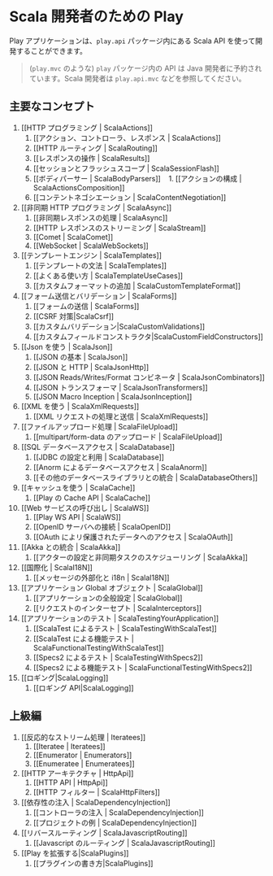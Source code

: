 <!--- Copyright (C) 2009-2013 Typesafe Inc. <http://www.typesafe.com> -->
<!--
# Play for Scala developers
-->
# Scala 開発者のための Play

<!--
The Scala API for Play application developers is available in the `play.api` package. 
-->
Play アプリケーションは、`play.api` パッケージ内にある Scala API を使って開発することができます。

<!--
> The API available directly inside the `play` package (such as `play.mvc`) is reserved for Java developers. As a Scala developer, look at `play.api.mvc`.
-->
> (`play.mvc` のような) `play` パッケージ内の API は Java 開発者に予約されています。Scala 開発者は `play.api.mvc` などを参照してください。

<!--
## Main concepts
-->
## 主要なコンセプト

<!--
1. [[HTTP programming | ScalaActions]]
    1. [[Actions, Controllers and Results | ScalaActions]]
    1. [[HTTP routing | ScalaRouting]]
    1. [[Manipulating results | ScalaResults]]
    1. [[Session and Flash scopes | ScalaSessionFlash]]
    1. [[Body parsers | ScalaBodyParsers]]
    1. [[Actions composition | ScalaActionsComposition]]
    1. [[Content negotiation | ScalaContentNegotiation]]
1. [[Asynchronous HTTP programming | ScalaAsync]]
    1. [[Handling asynchronous results | ScalaAsync]]
    1. [[Streaming HTTP responses | ScalaStream]]
    1. [[Comet sockets | ScalaComet]]
    1. [[WebSockets | ScalaWebSockets]]
1. [[The template engine | ScalaTemplates]]
    1. [[Templates syntax | ScalaTemplates]]
    1. [[Common use cases | ScalaTemplateUseCases]]
    1. [[Custom format addition | ScalaCustomTemplateFormat]]
1. [[Form submission and validation | ScalaForms]]
    1. [[Handling form submission | ScalaForms]]
    1. [[Protecting against CSRF|ScalaCsrf]]
    1. [[Custom Validations|ScalaCustomValidations]]
    1. [[Custom Field Constructors|ScalaCustomFieldConstructors]]
1. [[Working with Json | ScalaJson]]
    1. [[JSON basics | ScalaJson]]
    1. [[JSON with HTTP | ScalaJsonHttp]]
    1. [[JSON Reads/Writes/Format Combinators | ScalaJsonCombinators]]
    1. [[JSON Transformers | ScalaJsonTransformers]]
    1. [[JSON Macro Inception | ScalaJsonInception]]
1. [[Working with XML | ScalaXmlRequests]]
    1. [[Handling and serving XML requests | ScalaXmlRequests]]
1. [[Handling file upload | ScalaFileUpload]]
    1. [[Direct upload and multipart/form-data | ScalaFileUpload]]
1. [[Accessing an SQL database | ScalaDatabase]]
    1. [[Configuring and using JDBC | ScalaDatabase]]
    1. [[Using Anorm to access your database | ScalaAnorm]]
    1. [[Integrating with other database access libraries | ScalaDatabaseOthers]]
1. [[Using the Cache | ScalaCache]]
    1. [[The Play cache API | ScalaCache]]
1. [[Calling WebServices | ScalaWS]]
    1. [[The Play WS API  | ScalaWS]]
    1. [[Connecting to OpenID services | ScalaOpenID]]
    1. [[Accessing resources protected by OAuth | ScalaOAuth]]
1. [[Integrating with Akka | ScalaAkka]]
    1. [[Setting up Actors and scheduling asynchronous tasks | ScalaAkka]]
1. [[Internationalization | ScalaI18N]]
    1. [[Messages externalisation and i18n | ScalaI18N]]
1. [[The application Global object | ScalaGlobal]]
    1. [[Application global settings | ScalaGlobal]]
    1. [[Intercepting requests | ScalaInterceptors]]
1. [[Testing your application | ScalaTestingYourApplication]]
    1. [[Testing with ScalaTest | ScalaTestingWithScalaTest]]
    1. [[Writing functional tests with ScalaTest | ScalaFunctionalTestingWithScalaTest]]
    1. [[Testing with specs2 | ScalaTestingWithSpecs2]]
    1. [[Writing functional tests with specs2 | ScalaFunctionalTestingWithSpecs2]]
1. [[Logging|ScalaLogging]]
    1. [[The Logging API|ScalaLogging]]
-->
1. [[HTTP プログラミング | ScalaActions]]
    1. [[アクション、コントローラ、レスポンス | ScalaActions]]
    1. [[HTTP ルーティング | ScalaRouting]]
    1. [[レスポンスの操作 | ScalaResults]]
    1. [[セッションとフラッシュスコープ | ScalaSessionFlash]]
    1. [[ボディパーサー | ScalaBodyParsers]]
    1. [[アクションの構成 | ScalaActionsComposition]]
    1. [[コンテントネゴシエーション | ScalaContentNegotiation]]
1. [[非同期 HTTP プログラミング | ScalaAsync]]
    1. [[非同期レスポンスの処理 | ScalaAsync]]
    1. [[HTTP レスポンスのストリーミング | ScalaStream]]
    1. [[Comet | ScalaComet]]
    1. [[WebSocket | ScalaWebSockets]]
1. [[テンプレートエンジン | ScalaTemplates]]
    1. [[テンプレートの文法 | ScalaTemplates]]
    1. [[よくある使い方 | ScalaTemplateUseCases]]
    1. [[カスタムフォーマットの追加 | ScalaCustomTemplateFormat]]
1. [[フォーム送信とバリデーション | ScalaForms]]
    1. [[フォームの送信 | ScalaForms]]
    1. [[CSRF 対策|ScalaCsrf]]
    1. [[カスタムバリデーション|ScalaCustomValidations]]
    1. [[カスタムフィールドコンストラクタ|ScalaCustomFieldConstructors]]
1. [[Json を使う | ScalaJson]]
    1. [[JSON の基本 | ScalaJson]]
    1. [[JSON と HTTP | ScalaJsonHttp]]
    1. [[JSON Reads/Writes/Format コンビネータ | ScalaJsonCombinators]]
    1. [[JSON トランスフォーマ | ScalaJsonTransformers]]
    1. [[JSON Macro Inception | ScalaJsonInception]]
1. [[XML を使う | ScalaXmlRequests]]
    1. [[XML リクエストの処理と送信 | ScalaXmlRequests]]
1. [[ファイルアップロード処理 | ScalaFileUpload]]
    1. [[multipart/form-data のアップロード | ScalaFileUpload]]
1. [[SQL データベースアクセス | ScalaDatabase]]
    1. [[JDBC の設定と利用 | ScalaDatabase]]
    1. [[Anorm によるデータベースアクセス | ScalaAnorm]]
    1. [[その他のデータベースライブラリとの統合 | ScalaDatabaseOthers]]
1. [[キャッシュを使う | ScalaCache]]
    1. [[Play の Cache API | ScalaCache]]
1. [[Web サービスの呼び出し | ScalaWS]]
    1. [[Play WS API | ScalaWS]]
    1. [[OpenID サーバへの接続 | ScalaOpenID]]
    1. [[OAuth によリ保護されたデータへのアクセス | ScalaOAuth]]
1. [[Akka との統合 | ScalaAkka]]
    1. [[アクターの設定と非同期タスクのスケジューリング | ScalaAkka]]
1. [[国際化 | ScalaI18N]]
    1. [[メッセージの外部化と i18n | ScalaI18N]]
1. [[アプリケーション Global オブジェクト | ScalaGlobal]]
    1. [[アプリケーションの全般設定 | ScalaGlobal]]
    1. [[リクエストのインターセプト | ScalaInterceptors]]
1. [[アプリケーションのテスト | ScalaTestingYourApplication]]
    1. [[ScalaTest によるテスト | ScalaTestingWithScalaTest]]
    1. [[ScalaTest による機能テスト | ScalaFunctionalTestingWithScalaTest]]
    1. [[Specs2 によるテスト | ScalaTestingWithSpecs2]]
    1. [[Specs2 による機能テスト | ScalaFunctionalTestingWithSpecs2]]
1. [[ロギング|ScalaLogging]]
    1. [[ロギング API|ScalaLogging]]
    
<!--
## Advanced topics
-->
## 上級編

<!--
1. [[Handling data streams reactively | Iteratees]]
    1. [[Iteratees | Iteratees]]
    1. [[Enumerators | Enumerators]]
    1. [[Enumeratees | Enumeratees]]
1. [[HTTP Architecture | HttpApi]]
    1. [[HTTP API | HttpApi]]
    1. [[HTTP Filters | ScalaHttpFilters]]
1. [[Dependency Injection | ScalaDependencyInjection]]
    1. [[Controller Injection | ScalaDependencyInjection]]
    1. [[Example Projects | ScalaDependencyInjection]]
1. [[Reverse routing | ScalaJavascriptRouting]]
    1. [[Javascript Routing | ScalaJavascriptRouting]]
1. [[Extending Play|ScalaPlugins]]
    1. [[Writing Plugins|ScalaPlugins]]
-->
1. [[反応的なストリーム処理 | Iteratees]]
    1. [[Iteratee | Iteratees]]
    1. [[Enumerator | Enumerators]]
    1. [[Enumeratee | Enumeratees]]
1. [[HTTP アーキテクチャ | HttpApi]]
    1. [[HTTP API | HttpApi]]
    1. [[HTTP フィルター | ScalaHttpFilters]]
1. [[依存性の注入 | ScalaDependencyInjection]]
    1. [[コントローラの注入 | ScalaDependencyInjection]]
    1. [[プロジェクトの例 | ScalaDependencyInjection]]
1. [[リバースルーティング | ScalaJavascriptRouting]]
    1. [[Javascript のルーティング | ScalaJavascriptRouting]]
1. [[Play を拡張する|ScalaPlugins]]
    1. [[プラグインの書き方|ScalaPlugins]]
